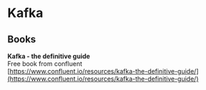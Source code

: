 # Kafka

## Books

**Kafka - the definitive guide**  
Free book from confluent  
[https://www.confluent.io/resources/kafka-the-definitive-guide/](https://www.confluent.io/resources/kafka-the-definitive-guide/)

